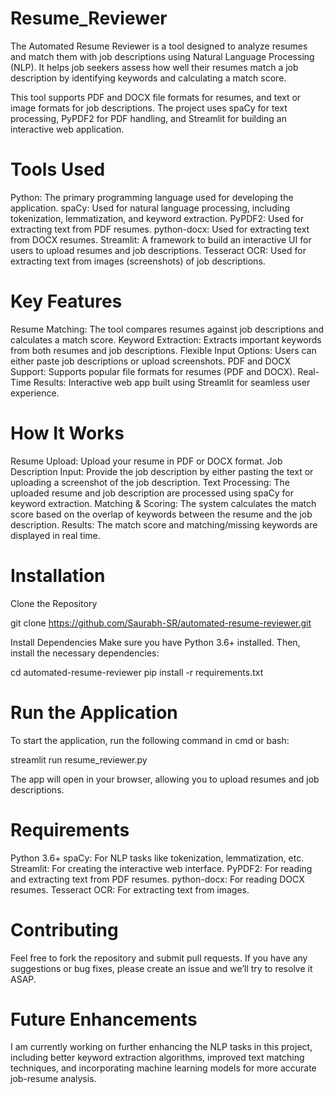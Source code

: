 # Resume_Reviewer

The Automated Resume Reviewer is a tool designed to analyze resumes and match them with job descriptions using Natural Language Processing (NLP). It helps job seekers assess how well their resumes match a job description by identifying keywords and calculating a match score.

This tool supports PDF and DOCX file formats for resumes, and text or image formats for job descriptions. The project uses spaCy for text processing, PyPDF2 for PDF handling, and Streamlit for building an interactive web application.

# Tools Used
Python: The primary programming language used for developing the application.
spaCy: Used for natural language processing, including tokenization, lemmatization, and keyword extraction.
PyPDF2: Used for extracting text from PDF resumes.
python-docx: Used for extracting text from DOCX resumes.
Streamlit: A framework to build an interactive UI for users to upload resumes and job descriptions.
Tesseract OCR: Used for extracting text from images (screenshots) of job descriptions.

# Key Features
Resume Matching: The tool compares resumes against job descriptions and calculates a match score.
Keyword Extraction: Extracts important keywords from both resumes and job descriptions.
Flexible Input Options: Users can either paste job descriptions or upload screenshots.
PDF and DOCX Support: Supports popular file formats for resumes (PDF and DOCX).
Real-Time Results: Interactive web app built using Streamlit for seamless user experience.

# How It Works
Resume Upload: Upload your resume in PDF or DOCX format.
Job Description Input: Provide the job description by either pasting the text or uploading a screenshot of the job description.
Text Processing: The uploaded resume and job description are processed using spaCy for keyword extraction.
Matching & Scoring: The system calculates the match score based on the overlap of keywords between the resume and the job description.
Results: The match score and matching/missing keywords are displayed in real time.

# Installation
Clone the Repository

git clone https://github.com/Saurabh-SR/automated-resume-reviewer.git

Install Dependencies
Make sure you have Python 3.6+ installed. Then, install the necessary dependencies:

cd automated-resume-reviewer
pip install -r requirements.txt

# Run the Application
To start the application, run the following command in cmd or bash:

streamlit run resume_reviewer.py

The app will open in your browser, allowing you to upload resumes and job descriptions.

# Requirements
Python 3.6+
spaCy: For NLP tasks like tokenization, lemmatization, etc.
Streamlit: For creating the interactive web interface.
PyPDF2: For reading and extracting text from PDF resumes.
python-docx: For reading DOCX resumes.
Tesseract OCR: For extracting text from images.

# Contributing
Feel free to fork the repository and submit pull requests. If you have any suggestions or bug fixes, please create an issue and we’ll try to resolve it ASAP.

# Future Enhancements
I am currently working on further enhancing the NLP tasks in this project, including better keyword extraction algorithms, improved text matching techniques, and incorporating machine learning models for more accurate job-resume analysis.





